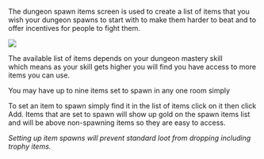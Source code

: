 The dungeon spawn items screen is used to create a list of items that you wish your dungeon spawns to start with to make them harder to beat and to offer incentives for people to fight them.

[![](https://lohcdn.com/images/t_dungeonspawnitem.jpg)](https://lohcdn.com/images/dungeonspawnitem.jpg)

The available list of items depends on your dungeon mastery skill which means as your skill gets higher you will find you have access to more items you can use.

You may have up to nine items set to spawn in any one room simply

To set an item to spawn simply find it in the list of items click on it then click Add. Items that are set to spawn will show up gold on the spawn items list and will be above non-spawning items so they are easy to access.

_Setting up item spawns will prevent standard loot from dropping including trophy items._